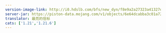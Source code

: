 ```yaml
---
version-image-link: http://i0.hdslb.com/bfs/new_dyn/f8e9a2a27323a41327daa1e4f149130c558830935.png
server-jar: https://piston-data.mojang.com/v1/objects/6e64dcabba3c01a7271b4fa6bd898483b794c59b/server.jar
translator: 最亮的信标
cats: ['1.21','1.21.6']
---
```

<listlink href="https://b23.tv/Eau6oDU" icon="redstone_lamp_on" title="观看宣传片" info="B站视频 ｜ UP：WuGuangYao">

<listlink href="https://b23.tv/dvD0Xo9" icon="fabric" title="浏览宣传册" info="B站专栏 ｜ 译者：最亮的信标">